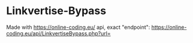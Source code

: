 # Linkvertise-Bypass


Made with https://online-coding.eu/ api, exact "endpoint": https://online-coding.eu/api/LinkvertiseBypass.php?url=
